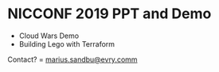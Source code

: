 NICCONF 2019 PPT and Demo
============================

- Cloud Wars Demo
- Building Lego with Terraform 

Contact? = marius.sandbu@evry.comm